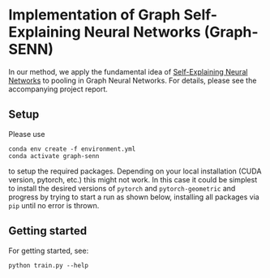 # Implementation of Graph Self-Explaining Neural Networks (Graph-SENN)
In our method, we apply the fundamental idea of [Self-Explaining Neural Networks](https://arxiv.org/abs/1806.07538) to pooling in Graph Neural Networks.
For details, please see the accompanying project report.

## Setup
Please use
```
conda env create -f environment.yml
conda activate graph-senn
```
to setup the required packages. Depending on your local installation (CUDA version, pytorch, etc.) this might not work.
In this case it could be simplest to install the desired versions of `pytorch` and `pytorch-geometric` and progress by 
trying to start a run as shown below, installing all packages via `pip` until no error is thrown.

## Getting started

For getting started, see:
```
python train.py --help
```